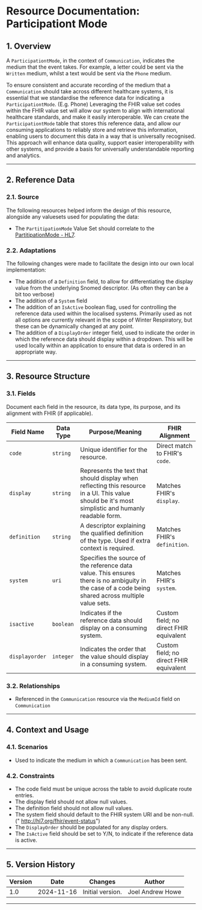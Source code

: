 # Resource Documentation: Participationt Mode

## 1. Overview
A `ParticipationtMode`, in the context of `Communication`, indicates the medium that the event takes. For example, a letter could be sent via the `Written` medium, whilst a text would be sent via the `Phone` medium.

To ensure consistent and accurate recording of the medium that a `Communication` should take across different healthcare systems, it is essential that we standardise the reference data for indicating a `ParticipationtMode`. (E.g. Phone) Leveraging the FHIR value set codes within the FHIR value set will allow our system to align with international healthcare standards, and make it easily interoperable. We can create the `ParticipationtMode` table that stores this reference data, and allow our consuming applications to reliably store and retrieve this information, enabling users to document this data in a way that is universally recognised. This approach will enhance data quality, support easier interoperability with other systems, and provide a basis for universally understandable reporting and analytics.


---

## 2. Reference Data
### 2.1. Source
The following resources helped inform the design of this resource, alongside any valuesets used for populating the data:
- The `PartitipationMode` Value Set should correlate to the [PartitipationMode - HL7](https://terminology.hl7.org/6.1.0/ValueSet-v3-ParticipationMode.html).


### 2.2. Adaptations
The following changes were made to facilitate the design into our own local implementation:
- The addition of a `Definition` field, to allow for differentiating the display value from the underlying Snomed descriptor. (As often they can be a bit too verbose)
- The addition of a `System` field
- The addition of an `IsActive` boolean flag, used for controlling the reference data used within the localised systems. Primarily used as not all options are currently relevant in the scope of Winter Respiratory, but these can be dynamically changed at any point.
- The addition of a `DisplayOrder` integer field, used to indicate the order in which the reference data should display within a dropdown. This will be used locally within an application to ensure that data is ordered in an appropriate way.
- ---
## 3. Resource Structure
### 3.1. Fields
Document each field in the resource, its data type, its purpose, and its alignment with FHIR (if applicable).

| **Field Name**      | **Data Type**   | **Purpose/Meaning**                                                | **FHIR Alignment**                          |
|----------------------|-----------------|----------------------------------------------------------------------|---------------------------------------------|
| `code`                | `string`        | Unique identifier for the resource.                                | Direct match to FHIR's `code`.                |
| `display`              | `string`        | Represents the text that should display when reflecting this resource in a UI. This value should be it's most simplistic and humanly readable form.                                | Matches FHIR's `display`.                      |
| `definition`         | `string`          | A descriptor explaining the qualified definition of the type. Used if extra context is required.                                       | Matches FHIR's `definition`.                 |
| `system`      | `uri`        | Specifies the source of the reference data value. This ensures there is no ambiguity in the case of a code being shared across multiple value sets.        | Matches FHIR's `system`.    |
| `isactive`            | `boolean`       | Indicates if the reference data should display on a consuming system.  | Custom field; no direct FHIR equivalent
| `displayorder`            | `integer`       | Indicates the order that the value should display in a consuming system.                           | Custom field; no direct FHIR equivalent       |

### 3.2. Relationships
- Referenced in the `Communication` resource via the `MediumId` field on `Communication`
---
## 4. Context and Usage
### 4.1. Scenarios
- Used to indicate the medium in which a `Communication` has been sent.

### 4.2. Constraints
- The code field must be unique across the table to avoid duplicate route entries.
- The display field should not allow null values.
- The definition field should not allow null values.
- The system field should default to the FHIR system URI and be non-null.("    http://hl7.org/fhir/event-status")
- The `DisplayOrder` should be populated for any display orders.
- The `IsActive` field should be set to Y/N, to indicate if the reference data is active.
---

## 5. Version History

| **Version** | **Date**       | **Changes**                                | **Author**          |
|-------------|----------------|--------------------------------------------|---------------------|
| 1.0         | 2024-11-16     | Initial version.                           | Joel Andrew Howe       |


---
